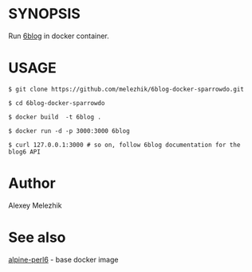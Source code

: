 # SYNOPSIS

Run [6blog](https://github.com/szabgab/6blog) in docker container.

# USAGE

    $ git clone https://github.com/melezhik/6blog-docker-sparrowdo.git

    $ cd 6blog-docker-sparrowdo

    $ docker build  -t 6blog .

    $ docker run -d -p 3000:3000 6blog

    $ curl 127.0.0.1:3000 # so on, follow 6blog documentation for the blog6 API


# Author

Alexey Melezhik

# See also

[alpine-perl6](https://github.com/JJ/alpine-perl6) - base docker image 
